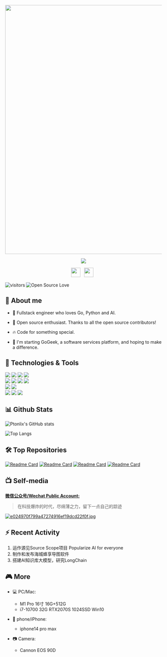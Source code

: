 
<p align="center">
  <img src="https://img.gejiba.com/images/470bf1cafcdd28ead352f48afb2cc85a.jpg" width=800 style="display: block; margin: 0 auto"/>
</p>

<div align='center'>
  <p>
    <img src="https://img.gejiba.com/images/bbe82b9e5671ea3dd3b3779b0071baae.png">
  </p>

  <p align='center'>
    <a href="https://img.gejiba.com/images/f0cf4242e87615dff574806169f9732a.png"><img height="30" src="https://img.gejiba.com/images/39db33ea168bb9b516550c596fed942b.png"></a>&nbsp;&nbsp;
    <a href="mailto:baird0917@163.com"><img height="30" src="https://th.bing.com/th/id/OIP.9sT4UWsRfFiy6vPydv3_-QHaHO?pid=ImgDet&rs=1"></a>&nbsp;&nbsp;
  </p>
</div>

![visitors](https://visitor-badge.laobi.icu/badge?page_id=ptonlix) ![Open Source Love](https://badges.frapsoft.com/os/v1/open-source.svg?v=102)
## 👋 About me

* 🎨 Fullstack engineer who loves Go, Python and AI.

* 🎁 Open source enthusiast. Thanks to all the open source contributors!

* 🔥 Code for something special.

* 🏢 I'm starting GoGeek, a software services platform, and hoping to make a difference.

## 🔧 Technologies & Tools

![](https://img.shields.io/badge/Code-Golang-informational?style=flat&logo=go&logoColor=white&color=6aa6f8)
![](https://img.shields.io/badge/Code-Python-informational?style=flat&logo=python&logoColor=white&color=6aa6f8)
![](https://img.shields.io/badge/Code-C-informational?style=flat&logo=c&logoColor=white&color=6aa6f8)
![](https://img.shields.io/badge/Code-Vue.js-informational?style=flat&logo=vuedotjs&logoColor=white&color=6aa6f8)  
![](https://img.shields.io/badge/DataBase-Mysql-informational?style=flat&logo=mysql&logoColor=white&color=ff9300)
![](https://img.shields.io/badge/DataBase-Redis-informational?style=flat&logo=redis&logoColor=white&color=ff9300)
![](https://img.shields.io/badge/MQ-MQTT-informational?style=flat&logo=mqtt&logoColor=white&color=fffb0d)
![](https://img.shields.io/badge/MQ-Kafka-informational?style=flat&logo=apachekafka&logoColor=white&color=fffb0d)  
![](https://img.shields.io/badge/Tools-Docker-informational?style=flat&logo=docker&logoColor=white&color=0099CC)
![](https://img.shields.io/badge/Tools-Kubernetes-informational?style=flat&logo=kubernetes&logoColor=white&color=0099CC)  
![](https://img.shields.io/badge/Shell-Bash-informational?style=flat&logo=gnu-bash&logoColor=white&color=33CC33)
![](https://img.shields.io/badge/OS-Linux-informational?style=flat&logo=linux&logoColor=white&color=33CC33)
![](https://img.shields.io/badge/Editor-VS_Code-informational?style=flat&logo=visual-studio-code&logoColor=white&color=33CC33)


## 📊 Github Stats
![Ptonlix's GitHub stats](https://github-readme-stats.vercel.app/api?username=ptonlix)

![Top Langs](https://github-readme-stats.vercel.app/api/top-langs/?username=ptonlix&layout=compact&hide=tcl,html)

## 🛠️ Top Repositories
[![Readme Card](https://github-readme-stats.vercel.app/api/pin/?username=ptonlix&repo=spokenai)](https://github.com/ptonlix/spokenai) 
[![Readme Card](https://github-readme-stats.vercel.app/api/pin/?username=ptonlix&repo=MQTTWithTLS)](https://github.com/ptonlix/MQTTWithTLS)
[![Readme Card](https://github-readme-stats.vercel.app/api/pin/?username=ptonlix&repo=officialaccount-chatgpt)](https://github.com/ptonlix/officialaccount-chatgpt)
[![Readme Card](https://github-readme-stats.vercel.app/api/pin/?username=ptonlix&repo=target-c)](https://github.com/ptonlix/target-c)

## 📺 Self-media

[**微信公众号/Wechat Public Account:**](https://mp.weixin.qq.com/s?__biz=MzkxODM4NzM1OQ==&mid=2247483792&idx=1&sn=e96e685efdbb4787624136a22e5f729b&chksm=c1b36e60f6c4e776855fc871097a596285df57842674313e0e6f1e3d39f7ed6c25991545f0e7&token=767939360&lang=zh_CN#rd)
> 在科技爆炸的时代，尽绵薄之力，留下一点自己的踪迹  

[![e024970f799a47274916ef19dcd22f0f.jpg](https://img.gejiba.com/images/e024970f799a47274916ef19dcd22f0f.jpg)](https://img.gejiba.com/image/E7j5lz)

## ⚡ Recent Activity

1. 运作源见Source Scope项目 Popularize AI for everyone
2. 制作和发布海城蜂享导图软件
3. 搭建AI知识库大模型，研究LongChain


## 🎮 More

- 💻 PC/Mac:

  - M1 Pro 16寸 16G+512G
  - i7-10700 32G RTX2070S 1024SSD Win10 

- 📱 phone/iPhone:
  - iphone14 pro max

- 📷 Camera:
  - Cannon EOS 90D
  

